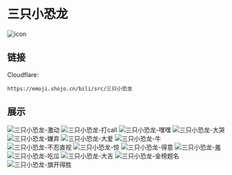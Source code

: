 # 三只小恐龙
![icon](https://emoji.shojo.cn/bili/src/三只小恐龙/icon.png)
## 链接
Cloudflare:
```
https://emoji.shojo.cn/bili/src/三只小恐龙
```
## 展示
![三只小恐龙-激动](https://emoji.shojo.cn/bili/src/三只小恐龙/三只小恐龙-激动.png)
![三只小恐龙-打call](https://emoji.shojo.cn/bili/src/三只小恐龙/三只小恐龙-打call.png)
![三只小恐龙-嘿嘿](https://emoji.shojo.cn/bili/src/三只小恐龙/三只小恐龙-嘿嘿.png)
![三只小恐龙-大哭](https://emoji.shojo.cn/bili/src/三只小恐龙/三只小恐龙-大哭.png)
![三只小恐龙-嫌弃](https://emoji.shojo.cn/bili/src/三只小恐龙/三只小恐龙-嫌弃.png)
![三只小恐龙-大爱](https://emoji.shojo.cn/bili/src/三只小恐龙/三只小恐龙-大爱.png)
![三只小恐龙-牛](https://emoji.shojo.cn/bili/src/三只小恐龙/三只小恐龙-牛.png)
![三只小恐龙-不忍直视](https://emoji.shojo.cn/bili/src/三只小恐龙/三只小恐龙-不忍直视.png)
![三只小恐龙-惊](https://emoji.shojo.cn/bili/src/三只小恐龙/三只小恐龙-惊.png)
![三只小恐龙-得意](https://emoji.shojo.cn/bili/src/三只小恐龙/三只小恐龙-得意.png)
![三只小恐龙-羞](https://emoji.shojo.cn/bili/src/三只小恐龙/三只小恐龙-羞.png)
![三只小恐龙-吃瓜](https://emoji.shojo.cn/bili/src/三只小恐龙/三只小恐龙-吃瓜.png)
![三只小恐龙-大吉](https://emoji.shojo.cn/bili/src/三只小恐龙/三只小恐龙-大吉.png)
![三只小恐龙-金榜题名](https://emoji.shojo.cn/bili/src/三只小恐龙/三只小恐龙-金榜题名.png)
![三只小恐龙-旗开得胜](https://emoji.shojo.cn/bili/src/三只小恐龙/三只小恐龙-旗开得胜.png)
